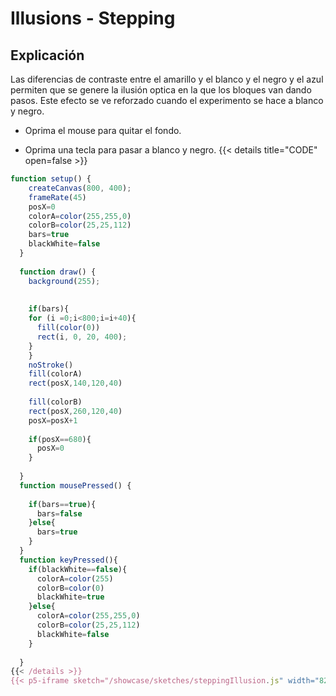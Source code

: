 # Illusions - Stepping

## Explicación

Las diferencias de contraste entre el amarillo y el blanco y el negro y el azul permiten que se genere la ilusión optica en la que los bloques van dando pasos. Este efecto se ve reforzado cuando el experimento se hace a blanco y negro.

* Oprima el mouse para quitar el fondo.

* Oprima una tecla para pasar a blanco y negro.
{{< details title="CODE" open=false >}} 
```js 
function setup() {
    createCanvas(800, 400);
    frameRate(45)
    posX=0
    colorA=color(255,255,0)
    colorB=color(25,25,112)
    bars=true
    blackWhite=false
  }
  
  function draw() {
    background(255);
    
    
    if(bars){
    for (i =0;i<800;i=i+40){
      fill(color(0))
      rect(i, 0, 20, 400);
    }
    }
    noStroke()
    fill(colorA)
    rect(posX,140,120,40)
    
    fill(colorB)
    rect(posX,260,120,40)
    posX=posX+1
    
    if(posX==680){
      posX=0
    }
  
  }
  function mousePressed() {
    
    if(bars==true){
      bars=false
    }else{
      bars=true
    } 
  }
  function keyPressed(){
    if(blackWhite==false){
      colorA=color(255)
      colorB=color(0)
      blackWhite=true
    }else{
      colorA=color(255,255,0)
      colorB=color(25,25,112)
      blackWhite=false
    }
    
  }
{{< /details >}}
{{< p5-iframe sketch="/showcase/sketches/steppingIllusion.js" width="820" height="430" >}}
